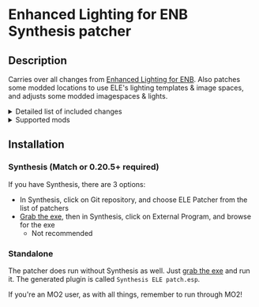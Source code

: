 # Enhanced Lighting for ENB Synthesis patcher

## Description

Carries over all changes from [Enhanced Lighting for ENB](https://www.nexusmods.com/skyrimspecialedition/mods/1377). Also patches some modded locations to use ELE's lighting templates & image spaces, and adjusts some modded imagespaces & lights.

<details>
  <summary>Detailed list of included changes</summary>

  - Image Spaces: HDR, cinematic, tint
  - Lights: record flags, flags, object bounds, radius, color, near clip, fade value
  - Worldspaces: interior lighting
  - Cells: lighting, lighting template, water height, water noise texture, sky and weather from region, image space
  - Placed objects: record flags, primitive, light data, bound half extents, unknown, lighting template, image space, location reference, placement
</details>

<details>
  <summary>Supported mods</summary>
  Patcher was made for version in parantheses, but should mostly work okay for any version.

  - Based on ELE's official patches, with updates here & there as said patches are 2 years old
    - [Beyond Skyrim - Bruma SE](https://www.nexusmods.com/skyrimspecialedition/mods/10917) (1.4.2)
    - [Cutting Room Floor - SSE](https://www.nexusmods.com/skyrimspecialedition/mods/276) (3.1.9)
    - [Darkend](https://www.nexusmods.com/skyrimspecialedition/mods/10423) (1.4)
    - [Falskaar](https://www.nexusmods.com/skyrimspecialedition/mods/2057) (2.2)
    - [Helgen Reborn](https://www.nexusmods.com/skyrimspecialedition/mods/5673) (V106.SSE)
      - Added light bulb colors
    - [Lanterns of Skyrim](https://www.nexusmods.com/skyrimspecialedition/mods/2429) (any version)
    - [Legacy of the Dragonborn SSE](https://www.nexusmods.com/skyrimspecialedition/mods/11802) (5.5.2, 4.1.1 support included)
      - Added light bulb colors
      - v5 version uses brighter lighting templates for the museum interior, since the lighting almost purely depends on those now
    - [Medieval Lanterns of Skyrim](https://www.nexusmods.com/skyrimspecialedition/mods/27622) (any version)
    - [Ravengate](https://www.nexusmods.com/skyrimspecialedition/mods/12617) (0.06BTASSE)
      - Added light bulb colors
</details>

## Installation

### Synthesis (Match or 0.20.5+ required)

If you have Synthesis, there are 3 options:
- In Synthesis, click on Git repository, and choose ELE Patcher from the list of patchers
- [Grab the exe](https://github.com/Benna96-Synthesis/ELE_patcher/releases/latest/download/ELE_Patcher.exe), then in Synthesis, click on External Program, and browse for the exe
  - Not recommended

### Standalone

The patcher does run without Synthesis as well. Just [grab the exe](https://github.com/Benna96-Synthesis/ELE_patcher/releases/latest/download/ELE_Patcher.exe) and run it. The generated plugin is called `Synthesis ELE patch.esp`.

If you're an MO2 user, as with all things, remember to run through MO2!